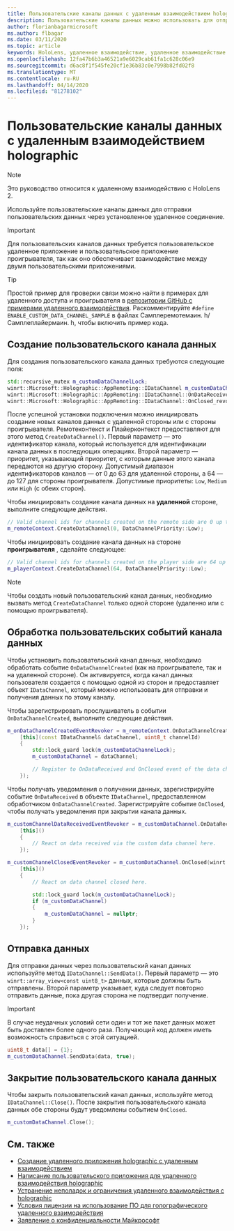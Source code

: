 ```yaml
---
title: Пользовательские каналы данных с удаленным взаимодействием holographic
description: Пользовательские каналы данных можно использовать для отправки пользовательских данных через уже установленное удаленное подключение Holographic.
author: florianbagarmicrosoft
ms.author: flbagar
ms.date: 03/11/2020
ms.topic: article
keywords: HoloLens, удаленное взаимодействие, удаленное взаимодействие с holographic
ms.openlocfilehash: 12fa47b6b3a46521a9e6029cab61fa1c628c06e9
ms.sourcegitcommit: d6ac8f1f545fe20cf1e36b83c0e7998b82fd02f8
ms.translationtype: MT
ms.contentlocale: ru-RU
ms.lasthandoff: 04/14/2020
ms.locfileid: "81278102"
---
```

# <a name="custom-holographic-remoting-data-channels"></a>Пользовательские каналы данных с удаленным взаимодействием holographic

>[!NOTE]
>Это руководство относится к удаленному взаимодействию с HoloLens 2.

Используйте пользовательские каналы данных для отправки пользовательских данных через установленное удаленное соединение.

>[!IMPORTANT]
>Для пользовательских каналов данных требуется пользовательское удаленное приложение и пользовательское приложение проигрывателя, так как оно обеспечивает взаимодействие между двумя пользовательскими приложениями.

>[!TIP]
>Простой пример для проверки связи можно найти в примерах для удаленного доступа и проигрывателя в [репозитории GitHub с примерами удаленного взаимодействия](https://github.com/microsoft/MixedReality-HolographicRemoting-Samples). Раскомментируйте ```#define ENABLE_CUSTOM_DATA_CHANNEL_SAMPLE``` в файлах Самплеремотемаин. h/Самплеплайермаин. h, чтобы включить пример кода.


## <a name="create-a-custom-data-channel"></a>Создание пользовательского канала данных


Для создания пользовательского канала данных требуются следующие поля:
```cpp
std::recursive_mutex m_customDataChannelLock;
winrt::Microsoft::Holographic::AppRemoting::IDataChannel m_customDataChannel = nullptr;
winrt::Microsoft::Holographic::AppRemoting::IDataChannel::OnDataReceived_revoker m_customChannelDataReceivedEventRevoker;
winrt::Microsoft::Holographic::AppRemoting::IDataChannel::OnClosed_revoker m_customChannelClosedEventRevoker;
```

После успешной установки подключения можно инициировать создание новых каналов данных с удаленной стороны или с стороны проигрывателя. Ремотеконтекст и Плайерконтекст предоставляют для этого метод ```CreateDataChannel()```. Первый параметр — это идентификатор канала, который используется для идентификации канала данных в последующих операциях. Второй параметр — приоритет, указывающий приоритет, с которым данные этого канала передаются на другую сторону. Допустимый диапазон идентификаторов каналов — от 0 до 63 для удаленной стороны, а 64 — до 127 для стороны проигрывателя. Допустимые приоритеты: ```Low```, ```Medium``` или ```High``` (с обеих сторон).

Чтобы инициировать создание канала данных на **удаленной** стороне, выполните следующие действия.
```cpp
// Valid channel ids for channels created on the remote side are 0 up to and including 63
m_remoteContext.CreateDataChannel(0, DataChannelPriority::Low);
```

Чтобы инициировать создание канала данных на стороне **проигрывателя** , сделайте следующее:
```cpp
// Valid channel ids for channels created on the player side are 64 up to and including 127
m_playerContext.CreateDataChannel(64, DataChannelPriority::Low);
```

>[!NOTE]
>Чтобы создать новый пользовательский канал данных, необходимо вызвать метод ```CreateDataChannel``` только одной стороне (удаленно или с помощью проигрывателя).

## <a name="handling-custom-data-channel-events"></a>Обработка пользовательских событий канала данных

Чтобы установить пользовательский канал данных, необходимо обработать событие ```OnDataChannelCreated``` (как на проигрывателе, так и на удаленной стороне). Он активируется, когда канал данных пользователя создается с помощью одной из сторон и предоставляет объект ```IDataChannel```, который можно использовать для отправки и получения данных по этому каналу.

Чтобы зарегистрировать прослушиватель в событии ```OnDataChannelCreated```, выполните следующие действия.
```cpp
m_onDataChannelCreatedEventRevoker = m_remoteContext.OnDataChannelCreated(winrt::auto_revoke,
    [this](const IDataChannel& dataChannel, uint8_t channelId)
    {
        std::lock_guard lock(m_customDataChannelLock);
        m_customDataChannel = dataChannel;

        // Register to OnDataReceived and OnClosed event of the data channel here, see below...
    });
```

Чтобы получать уведомления о получении данных, зарегистрируйте событие ```OnDataReceived``` в объекте ```IDataChannel```, предоставленном обработчиком ```OnDataChannelCreated```. Зарегистрируйте событие ```OnClosed```, чтобы получать уведомления при закрытии канала данных.

```cpp
m_customChannelDataReceivedEventRevoker = m_customDataChannel.OnDataReceived(winrt::auto_revoke, 
    [this]()
    {
        // React on data received via the custom data channel here.
    });

m_customChannelClosedEventRevoker = m_customDataChannel.OnClosed(winrt::auto_revoke,
    [this]()
    {
        // React on data channel closed here.

        std::lock_guard lock(m_customDataChannelLock);
        if (m_customDataChannel)
        {
            m_customDataChannel = nullptr;
        }
    });
```

## <a name="sending-data"></a>Отправка данных

Для отправки данных через пользовательский канал данных используйте метод ```IDataChannel::SendData()```. Первый параметр — это ```winrt::array_view<const uint8_t>``` данных, которые должны быть отправлены. Второй параметр указывает, куда следует повторно отправить данные, пока другая сторона не подтвердит получение. 

>[!IMPORTANT]
>В случае неудачных условий сети один и тот же пакет данных может быть доставлен более одного раза. Получающий код должен иметь возможность справиться с этой ситуацией.

```cpp
uint8_t data[] = {1};
m_customDataChannel.SendData(data, true);
```

## <a name="closing-a-custom-data-channel"></a>Закрытие пользовательского канала данных

Чтобы закрыть пользовательский канал данных, используйте метод ```IDataChannel::Close()```. После закрытия пользовательского канала данных обе стороны будут уведомлены событием ```OnClosed```.

```cpp
m_customDataChannel.Close();
```

## <a name="see-also"></a>См. также
* [Создание удаленного приложения holographic с удаленным взаимодействием](holographic-remoting-create-host.md)
* [Написание пользовательского приложения для удаленного взаимодействия holographic](holographic-remoting-create-player.md)
* [Устранение неполадок и ограничения удаленного взаимодействия с holographic](holographic-remoting-troubleshooting.md)
* [Условия лицензии на использование ПО для голографического удаленного взаимодействия](https://docs.microsoft.com//legal/mixed-reality/microsoft-holographic-remoting-software-license-terms)
* [Заявление о конфиденциальности Майкрософт](https://go.microsoft.com/fwlink/?LinkId=521839)
